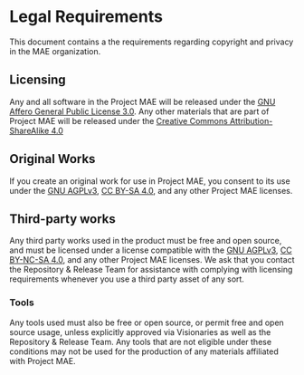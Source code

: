 # Legal Requirements

This document contains a the requirements regarding copyright and privacy in the MAE
organization.

## Licensing

Any and all software in the Project MAE will be released under the [GNU Affero
General Public License 3.0](./LICENSE/GNU-AGPL-3.md). Any other materials that are
part of Project MAE will be released under the [Creative Commons
Attribution-ShareAlike 4.0](./LICENSE/CC-BY-SA-4.md)

## Original Works

If you create an original work for use in Project MAE, you consent to its use under
the [GNU AGPLv3](./LICENSE/GNU-AGPL-3.md), [CC BY-SA
4.0](./LICENSE/CC-BY-SA-4.md), and any other Project MAE licenses.

## Third-party works

Any third party works used in the product must be free and open source, and must be
licensed under a license compatible with the [GNU AGPLv3](./LICENSE/GNU-AGPL-3.md),
[CC BY-NC-SA 4.0](./LICENSE/CC-BY-SA-4.md), and any other Project MAE licenses. We
ask that you contact the Repository & Release Team for assistance with complying with
licensing requirements whenever you use a third party asset of any sort.

### Tools

Any tools used must also be free or open source, or permit free and open source
usage, unless explicitly approved via Visionaries as well as the Repository & Release
Team. Any tools that are not eligible under these conditions may not be used for the
production of any materials affiliated with Project MAE.
